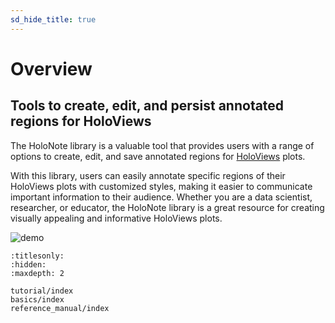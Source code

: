 ```yaml
---
sd_hide_title: true
---
```


# Overview

## Tools to create, edit, and persist annotated regions for HoloViews

The HoloNote library is a valuable tool that provides users with a range of options to create, edit, and save annotated regions for [HoloViews](https://holoviews.org/) plots.

With this library, users can easily annotate specific regions of their HoloViews plots with customized styles, making it easier to communicate important information to their audience. Whether you are a data scientist, researcher, or educator, the HoloNote library is a great resource for creating visually appealing and informative HoloViews plots.

![demo](https://assets.holoviz.org/holonote/demo.gif)

```{toctree}
:titlesonly:
:hidden:
:maxdepth: 2

tutorial/index
basics/index
reference_manual/index
```

